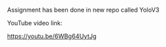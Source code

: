 
Assignment has been done in new repo called YoloV3

YouTube video link:

https://youtu.be/6WBg64UytJg

